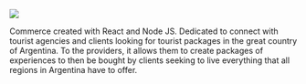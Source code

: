 <p align='left'>
    <img src='https://res.cloudinary.com/dblc1bzmx/image/upload/v1664306561/github%20and%20more/Captura_de_Pantalla_2022-09-27_a_la_s_16.19.06_egc2hj.png'</img>
</p>

Commerce created with React and Node JS. Dedicated to connect with tourist agencies and clients looking for tourist packages in the great country of Argentina. To the providers, it allows them to create packages of experiences to then be bought by clients seeking to live everything that all regions in Argentina have to offer.
